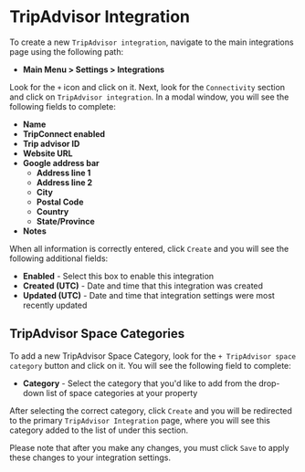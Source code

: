 # TripAdvisor Integration

To create a new `TripAdvisor integration`, navigate to the main integrations page using the following path:

* **Main Menu &gt; Settings &gt; Integrations**

Look for the `+` icon and click on it. Next, look for the `Connectivity` section and click on `TripAdvisor integration`. In a modal window, you will see the following fields to complete:

* **Name**
* **TripConnect enabled**
* **Trip advisor ID**
* **Website URL**
* **Google address bar**
  * **Address line 1**
  * **Address line 2**
  * **City**
  * **Postal Code**
  * **Country**
  * **State/Province**
* **Notes**

When all information is correctly entered, click `Create` and you will see the following additional fields:

* **Enabled** - Select this box to enable this integration
* **Created \(UTC\)** - Date and time that this integration was created
* **Updated \(UTC\)** - Date and time that integration settings were most recently updated

## TripAdvisor Space Categories

To add a new TripAdvisor Space Category, look for the `+ TripAdvisor space category` button and click on it. You will see the following field to complete:

* **Category** - Select the category that you'd like to add from the drop-down list of space categories at your property

After selecting the correct category, click `Create` and you will be redirected to the primary `TripAdvisor Integration` page, where you will see this category added to the list of under this section.

Please note that after you make any changes, you must click `Save` to apply these changes to your integration settings.


